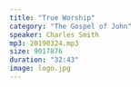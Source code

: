 ```yaml
---
title: "True Worship"
category: "The Gospel of John"
speaker: Charles Smith
mp3: 20190324.mp3
size: 9017876
duration: "32:43"
image: logo.jpg
---
```

